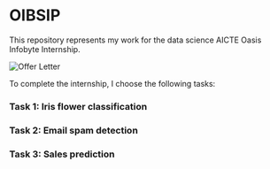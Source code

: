 # OIBSIP

This repository represents my work for the data science AICTE Oasis Infobyte Internship.


![Offer Letter](https://github.com/yosr-ghariani/OIBSIP/assets/114835225/038b07f0-dd92-49ab-b8bc-9eb01aec469d)



To complete the internship, I choose the following tasks:
### Task 1: Iris flower classification 
### Task 2: Email spam detection
### Task 3: Sales prediction
